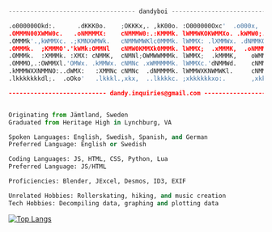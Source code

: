 ```py

----------------------------------- dandyboi -----------------------------------

.o000000Okd:.      .dKKK0o.    ;OKKKx,. ,kK00o. :O000000Oxc'  .o000x,   cO0O;
.OMMMN00XWMW0c.   .oNMMMMX:    cNMMMW0:.:KMMMk. lWMMWKOKWMMXo. .kWMW0;.lNMNl.
.OMMMk'.,kWMMXc. .;KMNXWMWk.   cNMMWMWKlc0MMMk. lWMMX: .lXMMWx. .dNMMKONMXl
.OMMMk.  ;KMMMO'.'kWMk:OMMNl   cNMW0KMMXk0MMMk. lWMMX;  .xMMMK,  .oNMMMMXc
.OMMMk.  :XMMMk. :XMX: cNMMK,  cNMNl;OWMWWMMMk. lWMMX;  .kMMMK,    oWMMNc
.OMMMO,.:OWMMXl.'OMWx. .kMMWx. cNMNc .xWMMMMMk. lWMMXc.'dNMMWd.    cNMMK;
.kMMMWXXNMMNO:..dWMX:   :XMMNc cNMNc  .dNMMMMk. lWMMWXKNWMWKl.     cNMMK;    XWWk
.lkkkkkkkdl;.  .oOko'   .lkkkl.,xkx,  ..lkkkkc. ;xkkkkkkxo:.       ,xkkd.    xkkl

--------------------------- dandy.inquiries@gmail.com ---------------------------


Originating from Jämtland, Sweden
Graduated from Heritage High in Lynchburg, VA

Spoken Languages: English, Swedish, Spanish, and German
Preferred Language: English or Swedish

Coding Languages: JS, HTML, CSS, Python, Lua
Preferred Language: JS/HTML

Proficiencies: Blender, JExcel, Desmos, ID3, EXIF

Unrelated Hobbies: Rollerskating, hiking, and music creation
Tech Hobbies: Decompiling data, graphing and plotting data
```

[![Top Langs](https://github-readme-stats.vercel.app/api/top-langs/?username=morkev&layout=compact&show_icons=true&theme=ayu-mirage&hide_border=true&langs_count=8)](https://github.com/morkev/github-readme-stats)
